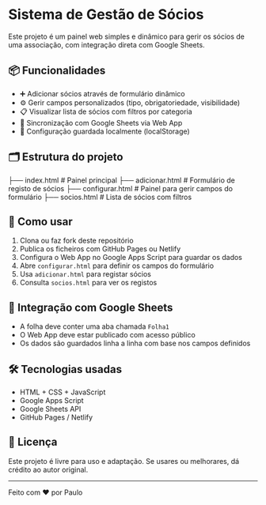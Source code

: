 # Sistema de Gestão de Sócios

Este projeto é um painel web simples e dinâmico para gerir os sócios de uma associação, com integração direta com Google Sheets.

## 📦 Funcionalidades

- ➕ Adicionar sócios através de formulário dinâmico
- ⚙️ Gerir campos personalizados (tipo, obrigatoriedade, visibilidade)
- 📋 Visualizar lista de sócios com filtros por categoria
- 🔄 Sincronização com Google Sheets via Web App
- 💾 Configuração guardada localmente (localStorage)

## 🗂️ Estrutura do projeto

├── index.html # Painel principal 
├── adicionar.html # Formulário de registo de sócios 
├── configurar.html # Painel para gerir campos do formulário 
├── socios.html # Lista de sócios com filtros


## 🚀 Como usar

1. Clona ou faz fork deste repositório
2. Publica os ficheiros com GitHub Pages ou Netlify
3. Configura o Web App no Google Apps Script para guardar os dados
4. Abre `configurar.html` para definir os campos do formulário
5. Usa `adicionar.html` para registar sócios
6. Consulta `socios.html` para ver os registos

## 🔗 Integração com Google Sheets

- A folha deve conter uma aba chamada `Folha1`
- O Web App deve estar publicado com acesso público
- Os dados são guardados linha a linha com base nos campos definidos

## 🛠️ Tecnologias usadas

- HTML + CSS + JavaScript
- Google Apps Script
- Google Sheets API
- GitHub Pages / Netlify

## 📄 Licença

Este projeto é livre para uso e adaptação. Se usares ou melhorares, dá crédito ao autor original.

---

Feito com ❤️ por Paulo
